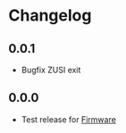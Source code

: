 # Changelog

## 0.0.1
- Bugfix ZUSI exit

## 0.0.0
- Test release for [Firmware](https://github.com/OpenRemise/Firmware)
